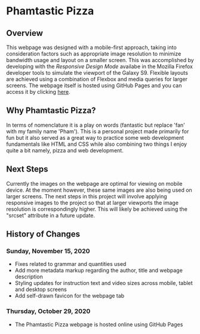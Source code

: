 # Phamtastic Pizza
## Overview
This webpage was designed with a mobile-first approach, taking into consideration factors such as appropriate image resolution to minimize bandwidth usage and layout on a smaller screen.
This was accomplished by developing with the *Responsive Design Mode* availabe in the Mozilla Firefox developer tools to simulate the viewport of the Galaxy S9.
Flexible layouts are achieved using a combination of Flexbox and media queries for larger screens.
The webpage itself is hosted using GitHub Pages and you can access it by clicking [here](https://tonypham04.github.io/).

## Why Phamtastic Pizza?
In terms of nomenclature it is a play on words (fantastic but replace 'fan' with my family name 'Pham').
This is a personal project made primarily for fun but it also served as a great way to practice some web development fundamentals like HTML and CSS while also combining two things I enjoy quite a bit namely,
pizza and web development.

## Next Steps
Currently the images on the webpage are optimal for viewing on mobile device.
At the moment however, these same images are also being used on larger screens.
The next steps in this project will involve applying responsive images to the project so that at larger viewports the image resolution is correspondingly higher.
This will likely be achieved using the "srcset" attribute in a future update.

## History of Changes
### Sunday, November 15, 2020
* Fixes related to grammar and quantities used
* Add more metadata markup regarding the author, title and webpage description
* Styling updates for instruction text and video sizes across mobile, tablet and desktop screens
* Add self-drawn favicon for the webpage tab

### Thursday, October 29, 2020
* The Phamtastic Pizza webpage is hosted online using GitHub Pages